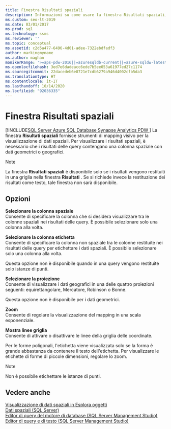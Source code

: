 ```yaml
---
title: Finestra Risultati spaziali
description: Informazioni su come usare la finestra Risultati spaziali, che fornisce strumenti di mapping visivo per la visualizzazione di dati spaziali. Per visualizzare i risultati spaziali, è necessario che i risultati delle query contengano una colonna spaziale con dati geometrici o geografici.
ms.custom: seo-lt-2019
ms.date: 03/01/2017
ms.prod: sql
ms.technology: ssms
ms.reviewer: ''
ms.topic: conceptual
ms.assetid: c2d5a477-6496-4d01-adee-7322ebdfadf3
author: markingmyname
ms.author: maghan
monikerRange: '>=aps-pdw-2016||=azuresqldb-current||=azure-sqldw-latest||>=sql-server-2016||=sqlallproducts-allversions||>=sql-server-linux-2017||=azuresqldb-mi-current'
ms.openlocfilehash: 3ed7e6dadeacc6ede7b5ee053a61977ed27c1174
ms.sourcegitcommit: 22dacedeb6e8721e7cdb6279a946d4002cfb5da3
ms.translationtype: HT
ms.contentlocale: it-IT
ms.lasthandoff: 10/14/2020
ms.locfileid: "92036335"
---
```

# <a name="spatial-results-window"></a>Finestra Risultati spaziali
[!INCLUDE[SQL Server Azure SQL Database Synapse Analytics PDW ](../../includes/applies-to-version/sql-asdb-asdbmi-asa-pdw.md)]
  La finestra **Risultati spaziali** fornisce strumenti di mapping visivo per la visualizzazione di dati spaziali. Per visualizzare i risultati spaziali, è necessario che i risultati delle query contengano una colonna spaziale con dati geometrici o geografici.  
  
> [!NOTE]  
>  La finestra **Risultati spaziali** è disponibile solo se i risultati vengono restituiti in una griglia nella finestra **Risultati** . Se si richiede invece la restituzione dei risultati come testo, tale finestra non sarà disponibile.  
  
## <a name="options"></a>Opzioni  
 **Selezionare la colonna spaziale**  
 Consente di specificare la colonna che si desidera visualizzare tra le colonne spaziali nei risultati delle query. È possibile selezionare solo una colonna alla volta.  
  
 **Selezionare la colonna etichetta**  
 Consente di specificare la colonna non spaziale tra le colonne restituite nei risultati delle query per etichettare i dati spaziali. È possibile selezionare solo una colonna alla volta.  
  
 Questa opzione non è disponibile quando in una query vengono restituite solo istanze di punti.  
  
 **Selezionare la proiezione**  
 Consente di visualizzare i dati geografici in una delle quattro proiezioni seguenti: equirettangolare, Mercatore, Robinson o Bonne.  
  
 Questa opzione non è disponibile per i dati geometrici.  
  
 **Zoom**  
 Consente di regolare la visualizzazione del mapping in una scala esponenziale.  
  
 **Mostra linee griglia**  
 Consente di attivare o disattivare le linee della griglia delle coordinate.  
  
 Per le forme poligonali, l'etichetta viene visualizzata solo se la forma è grande abbastanza da contenere il testo dell'etichetta. Per visualizzare le etichette di forme di piccole dimensioni, regolare lo zoom.  
  
> [!NOTE]  
>  Non è possibile etichettare le istanze di punti.  
  
## <a name="see-also"></a>Vedere anche  
 [Visualizzazione di dati spaziali in Esplora oggetti](./view-spatial-data-in-object-explorer.md)   
 [Dati spaziali &#40;SQL Server&#41;](../../relational-databases/spatial/spatial-data-sql-server.md)   
 [Editor di query del motore di database &#40;SQL Server Management Studio&#41;](../f1-help/database-engine-query-editor-sql-server-management-studio.md)   
 [Editor di query e di testo &#40;SQL Server Management Studio&#41;](../f1-help/database-engine-query-editor-sql-server-management-studio.md?view=sql-server-ver15)  
  
